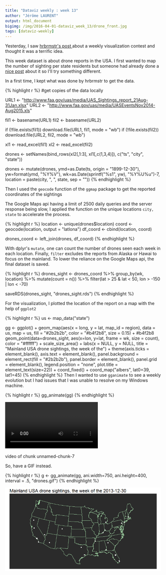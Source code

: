```yaml
---
title: "Dataviz weekly : week 13"
author: "Jérôme LAURENT"
output: html_document
bigimg: /img/2016-04-01-dataviz_week_13/drone_front.jpg
tags: [dataviz-weekly]
---
```


Yesterday, I saw [hrbrmstr's post ](https://rud.is/b/2016/03/30/introducing-a-weekly-r-python-js-etc-vis-challenge/) about a weekly visualization contest and thought it was a terrific idea.

This week dataset is about drone reports in the USA.
I first wanted to map the number of sighting per state residents but someone had already done a [nice post](http://jabranham.com/blog/2016/03/ggplot-maps.html) about it so I'll try something different.

In a first time, I kept what was done by hrbrmstr to get the data.




{% highlight r %}
#get copies of the data locally

URL1 <- "http://www.faa.gov/uas/media/UAS_Sightings_report_21Aug-31Jan.xlsx"
URL2 <- "http://www.faa.gov/uas/media/UASEventsNov2014-Aug2015.xls"

fil1 <- basename(URL1)
fil2 <- basename(URL2)

if (!file.exists(fil1)) download.file(URL1, fil1, mode = "wb")
if (!file.exists(fil2)) download.file(URL2, fil2, mode = "wb")


xl1 <- read_excel(fil1)
xl2 <- read_excel(fil2)


drones <- setNames(bind_rows(xl2[,1:3],
                             xl1[,c(1,3,4)]),
                   c("ts", "city", "state"))

drones <- mutate(drones,
                 ymd=as.Date(ts, origin = "1899-12-30"),
                 yw=format(ymd, "%Y%V"),
                 wk=as.Date(sprintf("%s1", yw), "%Y%U%u")-7,
                 location = paste(city, ", ", state, sep = ""))
{% endhighlight %}

Then I used the `geocode` function of the `ggmap` package to get the reported coordinates of the sightings

The Google Maps api having a limit of 2500 daily queries and the server response being slow, I applied the function on the unique locations `city, state` to accelerate the process.

{% highlight r %}
location <- unique(drones$location)
coord <- geocode(location, output = "latlona")
df_coord <- cbind(location, coord)

drones_coord <- left_join(drones, df_coord)
{% endhighlight %}

With dplyr's `mutate`, one can count the number of drones seen each week in each location. Finally, `filter` excludes the reports from Alaska or Hawai to focus on the mainland.
To lower the reliance on the Google Maps api, the final dataset is saved.


{% highlight r %}
drones_sight <- drones_coord %>%
  group_by(wk, location) %>%
  mutate(count = n()) %>%
  filter(lat > 25 & lat < 50, lon > -150 | lon < -70)

saveRDS(drones_sight, "drones_sight.rds")
{% endhighlight %}


For the visualization, I plotted the location of the report on a map with the help of `ggplot2`

{% highlight r %}
us <- map_data("state")

gg <- ggplot() +
  geom_map(aes(x = long, y = lat, map_id = region), data = us,
           map = us, fill = "#2b2b2b", color = "#b4f2b8", size = 0.15) +  #b4f2b8
  geom_point(data=drones_sight, aes(x=lon, y=lat, frame = wk, size = count), color = "#ffffff") +
  scale_size_area() +
  labs(x = NULL, y = NULL, title = "Mainland USA drone sightings, the week of the") +
  theme(axis.ticks = element_blank(),
        axis.text = element_blank(),
        panel.background = element_rect(fill = "#2b2b2b"),
        panel.border = element_blank(),
        panel.grid = element_blank(),
        legend.position = "none",
        plot.title = element_text(size=22)) +
  coord_fixed() +
  coord_map("albers", lat0=39, lat1=45)
{% endhighlight %}
Then I wanted to use `gganimate` to see a weekly evolution but I had issues that I was unable to resolve on my Windows machine.

{% highlight r %}
gg_animate(gg)
{% endhighlight %}

<video   controls loop><source src="/figs/2016-04-01-dataviz-week13/unnamed-chunk-7-.webm" /><p>video of chunk unnamed-chunk-7</p></video>
So, have a GIF instead.

{% highlight r %}
g <- gg_animate(gg, ani.width=750, ani.height=400, interval = .5, "drones.gif")
{% endhighlight %}

![drones_gif](/img/2016-04-01-dataviz_week_13/drones.gif)

  
